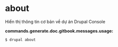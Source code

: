 # about
Hiển thị thông tin cơ bản về dự án Drupal Console

**commands.generate.doc.gitbook.messages.usage:**
```
$ drupal about
```
